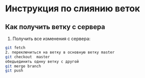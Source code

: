 

# Инструкция по слиянию веток

## Как получить ветку с сервера
1. Получить все изменения с сервера:
```bash
git fetch
2. переключиться на ветку в основную ветку master 
git checkout  master
обедьединить однну ветку с другой 
git merge branch
git push
